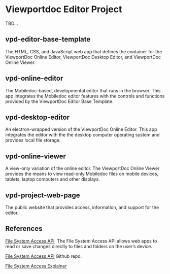 # Viewportdoc Editor Project

TBD...

## vpd-editor-base-template

The HTML, CSS, and JavaScript web app that defines the container for the ViewportDoc Online Editor, ViewportDoc Desktop Editor, and ViewportDoc Online Viewer.

## vpd-online-editor

The Mobiledoc-based, developmental editor that runs in the browser. This app integrates the Mobiledoc editor features with the controls and functions provided by the ViewportDoc Editor Base Template.

## vpd-desktop-editor

An electron-wrapped version of the ViewportDoc Online Editor. This app integrates the editor with the the desktop computer operating system and provides local file storage.

## vpd-online-viewer

A view-only variation of the online editor. The ViewportDoc Online Viewer provides the means to view read-only Mobiledoc files on mobile devices, tablets, laptop computers and other displays.

## vpd-project-web-page

The public website that provides access, information, and support for the editor.

## References

[File System Access API](https://web.dev/file-system-access/)  The File System Access API allows web apps to read or save changes directly to files and folders on the user’s device.

[File System Access API](https://github.com/WICG/file-system-access/blob/master/EXPLAINER.md "https://github.com/WICG/file-system-access") Github repo.

[File System Access Explainer](https://github.com/WICG/file-system-access/blob/master/EXPLAINER.md)
